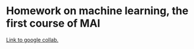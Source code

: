 # Homework on machine learning, the first course of MAI
[Link to google collab.](https://drive.google.com/drive/u/1/folders/1jvvPU3sTv9VAxDia54_Zr5qplS2EszR1)
